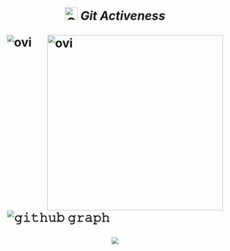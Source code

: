<h1><h1/>
<p align="center">
 <img src="https://media.giphy.com/media/W5eoZHPpUx9sapR0eu/giphy.gif" width="30px" alt="Git"/>&nbsp;<i><b>Git Activeness</b></i></p>
 
<p><img align="left" src="https://github-readme-stats.vercel.app/api/top-langs?username=nightmoon1996&show_icons=true&locale=en&layout=compact&theme=gruvbox" alt="ovi" /></p>
<p>&nbsp;<img align="right" src="https://github-readme-stats.vercel.app/api?username=nightmoon1996&show_icons=true&locale=en&theme=gruvbox" alt="ovi" width="410" /></p>
<br><br><br><br><br>

![𝚐𝚒𝚝𝚑𝚞𝚋 𝚐𝚛𝚊𝚙𝚑](https://activity-graph.herokuapp.com/graph?username=nightmoon1996&theme=gruvbox&hide_border=true&area=true)

  <div align="center">
  <a href="https://open.spotify.com/user/7x2d34m0vttgyj1vcgdlxg63b?si=1c1cf10151db46e2">
    <img src="https://readme-spotify-tingz.vercel.app/api/now-playing">
  </a>
</div>
